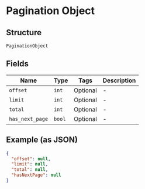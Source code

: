 
# Pagination Object

## Structure

`PaginationObject`

## Fields

| Name | Type | Tags | Description |
|  --- | --- | --- | --- |
| `offset` | `int` | Optional | - |
| `limit` | `int` | Optional | - |
| `total` | `int` | Optional | - |
| `has_next_page` | `bool` | Optional | - |

## Example (as JSON)

```json
{
  "offset": null,
  "limit": null,
  "total": null,
  "hasNextPage": null
}
```

